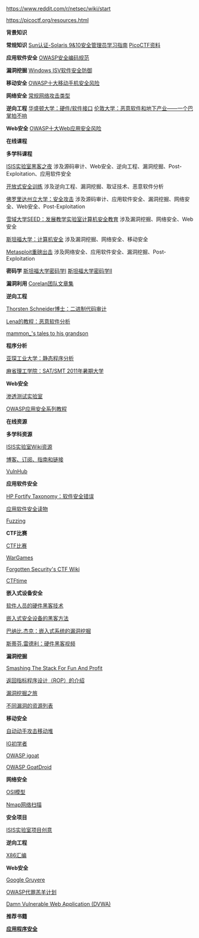 https://www.reddit.com/r/netsec/wiki/start

https://picoctf.org/resources.html

**背景知识**

**常规知识**
[Sun认证-Solaris 9&10安全管理员学习指南](https://link.zhihu.com/?target=http%3A//www.mhprofessional.com/downloads/products/0072254238/0072254238_ch01.pdf)
[PicoCTF资料](https://link.zhihu.com/?target=https%3A//picoctf.com/learn)

**应用软件安全**
[OWASP安全编码规范](https://link.zhihu.com/?target=https%3A//www.owasp.org/index.php/Secure_Coding_Principles)

**漏洞挖掘**
[Windows ISV软件安全防御](https://link.zhihu.com/?target=http%3A//msdn.microsoft.com/en-us/library/bb430720.aspx)

**移动安全**
[OWASP十大移动手机安全风险](https://link.zhihu.com/?target=https%3A//www.owasp.org/index.php/Projects/OWASP_Mobile_Security_Project_-_Top_Ten_Mobile_Risks)

**网络安全**
[常规网络攻击类型](https://link.zhihu.com/?target=http%3A//technet.microsoft.com/en-us/library/cc959354.aspx)

**逆向工程**
[华盛顿大学：硬件/软件接口](https://link.zhihu.com/?target=https%3A//class.coursera.org/hwswinterface-001/class)
[伦敦大学：恶意软件和地下产业——一个巴掌拍不响](https://link.zhihu.com/?target=https%3A//class.coursera.org/malsoftware-001/class)

**Web安全**
[OWASP十大Web应用安全风险](https://link.zhihu.com/?target=https%3A//www.owasp.org/index.php/Category%3AOWASP_Top_Ten_Project)

**在线课程**

**多学科课程**

[ISIS实验室黑客之夜](https://link.zhihu.com/?target=http%3A//isislab.github.io/Hack-Night/)
涉及源码审计、Web安全、逆向工程、漏洞挖掘、Post-Exploitation、应用软件安全

[开放式安全训练](https://link.zhihu.com/?target=http%3A//www.opensecuritytraining.info/Training.html)
涉及逆向工程、漏洞挖掘、取证技术、恶意软件分析

[佛罗里达州立大学：安全攻击](https://link.zhihu.com/?target=http%3A//www.cs.fsu.edu/~redwood/OffensiveSecurity/)
涉及源码审计、应用软件安全、漏洞挖掘、网络安全、Web安全、Post-Exploitation

[雪域大学SEED：发展教学实验室计算机安全教育](https://link.zhihu.com/?target=http%3A//www.cis.syr.edu/~wedu/seed/all_labs.html)
涉及漏洞挖掘、网络安全、Web安全

[斯坦福大学：计算机安全](https://link.zhihu.com/?target=https%3A//www.coursera.org/course/security)
涉及漏洞挖掘、网络安全、移动安全
  
[Metasploit重磅出击](https://link.zhihu.com/?target=http%3A//www.offensive-security.com/metasploit-unleashed/Main_Page)
涉及网络安全、应用软件安全、漏洞挖掘、Post-Exploitation

**密码学**
[斯坦福大学密码学Ⅰ](https://link.zhihu.com/?target=https%3A//www.coursera.org/course/crypto)
[斯坦福大学密码学Ⅱ](https://link.zhihu.com/?target=https%3A//www.coursera.org/course/crypto2)

**漏洞利用**
[Corelan团队文章集](https://link.zhihu.com/?target=http%3A//www.corelan.be/index.php/articles/)

**逆向工程**

[Thorsten Schneider博士：二进制代码审计](https://link.zhihu.com/?target=http%3A//www.binary-auditing.com/)

[Lena的教程：恶意软件分析](https://link.zhihu.com/?target=http%3A//tuts4you.com/download.php%3Flist.17)

[mammon_'s tales to his grandson](https://link.zhihu.com/?target=http%3A//mammon.github.com/tales/)

**程序分析**

[亚琛工业大学：静态程序分析](https://link.zhihu.com/?target=http%3A//www-i2.informatik.rwth-aachen.de/i2/spa12/)

[麻省理工学院：SAT/SMT 2011年暑期大学](https://link.zhihu.com/?target=https%3A//wikis.mit.edu/confluence/display/satsmtschool11/SATSMT%2BSummer%2BSchool%2B2011)

**Web安全**

[渗透测试实验室](https://link.zhihu.com/?target=https%3A//pentesterlab.com/)

[OWASP应用安全系列教程](https://link.zhihu.com/?target=https%3A//www.owasp.org/index.php/OWASP_Appsec_Tutorial_Series)

**在线资源**

**多学科资源**

[ISIS实验室Wiki资源](https://link.zhihu.com/?target=https%3A//github.com/isislab/Project-Ideas/wiki)

[博客、订阅、指南和链接](https://link.zhihu.com/?target=http%3A//blog.g0tmi1k.com/2011/11/blog-guides-links.html)

[VulnHub](https://link.zhihu.com/?target=http%3A//vulnhub.com/)

**应用软件安全**

[HP Fortify Taxonomy：软件安全错误](https://link.zhihu.com/?target=http%3A//www.hpenterprisesecurity.com/vulncat/en/vulncat/index.html)

[应用软件安全读物](https://link.zhihu.com/?target=http%3A//pentest.cryptocity.net/appsec-readings/)

[Fuzzing](https://link.zhihu.com/?target=http%3A//www.fuzzing.org/)

**CTF比赛**

[CTF比赛](https://link.zhihu.com/?target=https%3A//github.com/isislab/Project-Ideas/wiki/Capture-The-Flag-Competitions)

[WarGames](https://link.zhihu.com/?target=http%3A//captf.com/practice-ctf/)

[Forgotten Security's CTF Wiki](https://link.zhihu.com/?target=http%3A//ctf.forgottensec.com/wiki/index.php%3Ftitle%3DMain_Page)

[CTFtime](https://link.zhihu.com/?target=https%3A//ctftime.org/)

**嵌入式设备安全**

[软件人员的硬件黑客技术](https://link.zhihu.com/?target=http%3A//dontstuffbeansupyournose.com/2011/08/25/hardware-hacking-for-software-people/)

[嵌入式安全设备的黑客方法](https://link.zhihu.com/?target=https%3A//media.blackhat.com/us-13/US-13-Bathurst-Methodologies-for-Hacking-Embdded-Security-Appliances-Slides.pdf)

[巴纳比.杰克：嵌入式系统的漏洞挖掘](https://link.zhihu.com/?target=https%3A//docs.google.com/viewer%3Fa%3Dv%26q%3Dcache%3Atc9Kpqta3UYJ%3Acansecwest.com/csw07/csw07-jack.pdf%2Bexploiting%2Bembedded%2Bsystems%26hl%3Den%26pid%3Dbl%26srcid%3DADGEESgo-tNzjs6Hz_meted5Ni_V7FfIcXmI6nQidQcbE_5viPxWDop8zmrrCZWAin1RkzHcp9PciUUWL46MXnx7IKL_YogQDzSFW9rTI8kqwLjz-NKCjXW1bFgxPtLw3SCgpmiOVuJ-%26sig%3DAHIEtbQ-eLW-oDI_wmxdT5o5hGvmxqi8-A)

[斯蒂芬.雷德利：硬件黑客视频](https://link.zhihu.com/?target=http%3A//vimeo.com/album/1632121)

**漏洞挖掘**

[Smashing The Stack For Fun And Profit](https://link.zhihu.com/?target=http%3A//insecure.org/stf/smashstack.html)

[返回指标程序设计（ROP）的介绍](https://link.zhihu.com/?target=http%3A//codearcana.com/posts/2013/05/28/introduction-to-return-oriented-programming-rop.html)

[漏洞挖掘之旅](https://link.zhihu.com/?target=http%3A//myne-us.blogspot.com/2010/08/from-0x90-to-0x4c454554-journey-into.html)

[不同漏洞的资源列表](https://link.zhihu.com/?target=http%3A//pastebin.com/aqGvjhgB)

**移动安全**

[自动动手攻击移动堆](https://link.zhihu.com/?target=http%3A//vimeo.com/51270090)

[IG初学者](https://link.zhihu.com/?target=http%3A//intrepidusgroup.com/insight/2013/02/armor-for-your-android-apps-shmoocon-follow-up/)

[OWASP igoat](https://link.zhihu.com/?target=https%3A//code.google.com/p/owasp-igoat/)

[OWASP GoatDroid](https://link.zhihu.com/?target=https%3A//github.com/jackMannino/OWASP-GoatDroid-Project)

**网络安全**

[OSI模型](https://link.zhihu.com/?target=http%3A//en.wikipedia.org/wiki/OSI_model)

[Nmap网络扫描](https://link.zhihu.com/?target=http%3A//nmap.org/book/toc.html)

**安全项目**

[ISIS实验室项目创意](https://link.zhihu.com/?target=https%3A//github.com/isislab/Project-Ideas/issues)

**逆向工程**

[X86汇编](https://link.zhihu.com/?target=http%3A//en.wikibooks.org/wiki/X86_Assembly)

**Web安全**

[Google Gruyere](https://link.zhihu.com/?target=http%3A//google-gruyere.appspot.com/)

[OWASP代罪羔羊计划](https://link.zhihu.com/?target=https%3A//www.owasp.org/index.php/Category%3AOWASP_WebGoat_Project)

[Damn Vulnerable Web Application (DVWA)](https://link.zhihu.com/?target=http%3A//www.dvwa.co.uk/)

**推荐书籍**

**[应用程序安全](https://www.zhihu.com/search?q=%E5%BA%94%E7%94%A8%E7%A8%8B%E5%BA%8F%E5%AE%89%E5%85%A8&search_source=Entity&hybrid_search_source=Entity&hybrid_search_extra=%7B%22sourceType%22%3A%22answer%22%2C%22sourceId%22%3A24496336%7D)**